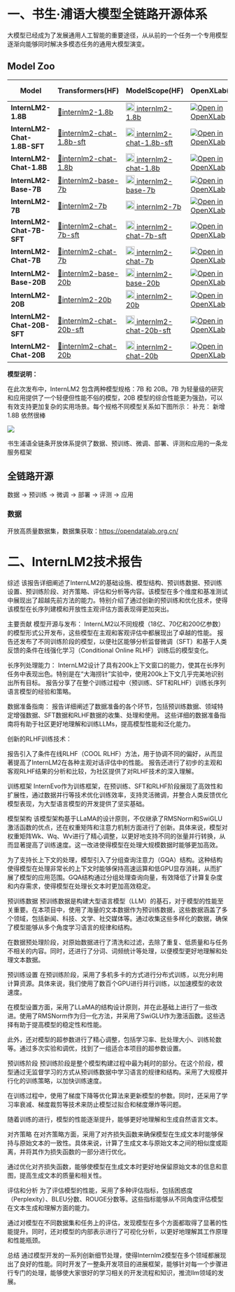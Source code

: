 #  一、书生·浦语大模型全链路开源体系
大模型已经成为了发展通用人工智能的重要途径，从从前的一个任务一个专用模型逐渐向能够同时解决多模态任务的通用大模型演变。

## Model Zoo

| Model                       | Transformers(HF)                          | ModelScope(HF)                           | OpenXLab(HF)                           | OpenXLab(Origin)                           | Release Date |
| --------------------------- | ----------------------------------------- | ---------------------------------------- | -------------------------------------- | ------------------------------------------ | ------------ |
| **InternLM2-1.8B**          | [🤗internlm2-1.8b](https://huggingface.co/internlm/internlm2-1_8b) | [<img src="./assets/modelscope_logo.png" width="20px" /> internlm2-1.8b](https://www.modelscope.cn/models/Shanghai_AI_Laboratory/internlm2-1_8b/summary) | [![Open in OpenXLab](https://cdn-static.openxlab.org.cn/header/openxlab_models.svg)](https://openxlab.org.cn/models/detail/OpenLMLab/internlm2-base-1.8b) | [![Open in OpenXLab](https://cdn-static.openxlab.org.cn/header/openxlab_models.svg)](https://openxlab.org.cn/models/detail/OpenLMLab/internlm2-base-1.8b-original) | 2024-01-31   |
| **InternLM2-Chat-1.8B-SFT** | [🤗internlm2-chat-1.8b-sft](https://huggingface.co/internlm/internlm2-chat-1_8b-sft) | [<img src="./assets/modelscope_logo.png" width="20px" /> internlm2-chat-1.8b-sft](https://www.modelscope.cn/models/Shanghai_AI_Laboratory/internlm2-chat-1_8b-sft/summary) | [![Open in OpenXLab](https://cdn-static.openxlab.org.cn/header/openxlab_models.svg)](https://openxlab.org.cn/models/detail/OpenLMLab/internlm2-chat-1.8b-sft) | [![Open in OpenXLab](https://cdn-static.openxlab.org.cn/header/openxlab_models.svg)](https://openxlab.org.cn/models/detail/OpenLMLab/internlm2-chat-1.8b-sft-original) | 2024-01-31   |
| **InternLM2-Chat-1.8B**     | [🤗internlm2-chat-1.8b](https://huggingface.co/internlm/internlm2-chat-1_8b) | [<img src="./assets/modelscope_logo.png" width="20px" /> internlm2-chat-1.8b](https://www.modelscope.cn/models/Shanghai_AI_Laboratory/internlm2-chat-1_8b/summary) | [![Open in OpenXLab](https://cdn-static.openxlab.org.cn/header/openxlab_models.svg)](https://openxlab.org.cn/models/detail/OpenLMLab/internlm2-chat-1.8b) | [![Open in OpenXLab](https://cdn-static.openxlab.org.cn/header/openxlab_models.svg)](https://openxlab.org.cn/models/detail/OpenLMLab/internlm2-chat-1.8b-original) | 2024-02-19   |
| **InternLM2-Base-7B**       | [🤗internlm2-base-7b](https://huggingface.co/internlm/internlm2-base-7b) | [<img src="./assets/modelscope_logo.png" width="20px" /> internlm2-base-7b](https://modelscope.cn/models/Shanghai_AI_Laboratory/internlm2-base-7b/summary) | [![Open in OpenXLab](https://cdn-static.openxlab.org.cn/header/openxlab_models.svg)](https://openxlab.org.cn/models/detail/OpenLMLab/internlm2-base-7b) | [![Open in OpenXLab](https://cdn-static.openxlab.org.cn/header/openxlab_models.svg)](https://openxlab.org.cn/models/detail/OpenLMLab/internlm2-base-7b-original) | 2024-01-17   |
| **InternLM2-7B**            | [🤗internlm2-7b](https://huggingface.co/internlm/internlm2-7b) | [<img src="./assets/modelscope_logo.png" width="20px" /> internlm2-7b](https://modelscope.cn/models/Shanghai_AI_Laboratory/internlm2-7b/summary) | [![Open in OpenXLab](https://cdn-static.openxlab.org.cn/header/openxlab_models.svg)](https://openxlab.org.cn/models/detail/OpenLMLab/internlm2-7b) | [![Open in OpenXLab](https://cdn-static.openxlab.org.cn/header/openxlab_models.svg)](https://openxlab.org.cn/models/detail/OpenLMLab/internlm2-7b-original) | 2024-01-17   |
| **InternLM2-Chat-7B-SFT**   | [🤗internlm2-chat-7b-sft](https://huggingface.co/internlm/internlm2-chat-7b-sft) | [<img src="./assets/modelscope_logo.png" width="20px" /> internlm2-chat-7b-sft](https://modelscope.cn/models/Shanghai_AI_Laboratory/internlm2-chat-7b-sft/summary) | [![Open in OpenXLab](https://cdn-static.openxlab.org.cn/header/openxlab_models.svg)](https://openxlab.org.cn/models/detail/OpenLMLab/internlm2-chat-7b-sft) | [![Open in OpenXLab](https://cdn-static.openxlab.org.cn/header/openxlab_models.svg)](https://openxlab.org.cn/models/detail/OpenLMLab/internlm2-chat-7b-sft-original) | 2024-01-17   |
| **InternLM2-Chat-7B**       | [🤗internlm2-chat-7b](https://huggingface.co/internlm/internlm2-chat-7b) | [<img src="./assets/modelscope_logo.png" width="20px" /> internlm2-chat-7b](https://modelscope.cn/models/Shanghai_AI_Laboratory/internlm2-chat-7b/summary) | [![Open in OpenXLab](https://cdn-static.openxlab.org.cn/header/openxlab_models.svg)](https://openxlab.org.cn/models/detail/OpenLMLab/internlm2-chat-7b) | [![Open in OpenXLab](https://cdn-static.openxlab.org.cn/header/openxlab_models.svg)](https://openxlab.org.cn/models/detail/OpenLMLab/internlm2-chat-7b-original) | 2024-01-17   |
| **InternLM2-Base-20B**      | [🤗internlm2-base-20b](https://huggingface.co/internlm/internlm2-base-20b) | [<img src="./assets/modelscope_logo.png" width="20px" /> internlm2-base-20b](https://modelscope.cn/models/Shanghai_AI_Laboratory/internlm2-base-20b/summary) | [![Open in OpenXLab](https://cdn-static.openxlab.org.cn/header/openxlab_models.svg)](https://openxlab.org.cn/models/detail/OpenLMLab/internlm2-base-20b) | [![Open in OpenXLab](https://cdn-static.openxlab.org.cn/header/openxlab_models.svg)](https://openxlab.org.cn/models/detail/OpenLMLab/internlm2-base-20b-original) | 2024-01-17   |
| **InternLM2-20B**           | [🤗internlm2-20b](https://huggingface.co/internlm/internlm2-20b) | [<img src="./assets/modelscope_logo.png" width="20px" /> internlm2-20b](https://modelscope.cn/models/Shanghai_AI_Laboratory/internlm2-20b/summary) | [![Open in OpenXLab](https://cdn-static.openxlab.org.cn/header/openxlab_models.svg)](https://openxlab.org.cn/models/detail/OpenLMLab/internlm2-20b) | [![Open in OpenXLab](https://cdn-static.openxlab.org.cn/header/openxlab_models.svg)](https://openxlab.org.cn/models/detail/OpenLMLab/internlm2-20b-original) | 2024-01-17   |
| **InternLM2-Chat-20B-SFT**  | [🤗internlm2-chat-20b-sft](https://huggingface.co/internlm/internlm2-chat-20b-sft) | [<img src="./assets/modelscope_logo.png" width="20px" /> internlm2-chat-20b-sft](https://modelscope.cn/models/Shanghai_AI_Laboratory/internlm2-chat-20b-sft/summary) | [![Open in OpenXLab](https://cdn-static.openxlab.org.cn/header/openxlab_models.svg)](https://openxlab.org.cn/models/detail/OpenLMLab/internlm2-chat-20b-sft) | [![Open in OpenXLab](https://cdn-static.openxlab.org.cn/header/openxlab_models.svg)](https://openxlab.org.cn/models/detail/OpenLMLab/internlm2-chat-20b-sft-original) | 2024-01-17   |
| **InternLM2-Chat-20B**      | [🤗internlm2-chat-20b](https://huggingface.co/internlm/internlm2-chat-20b) | [<img src="./assets/modelscope_logo.png" width="20px" /> internlm2-chat-20b](https://modelscope.cn/models/Shanghai_AI_Laboratory/internlm2-chat-20b/summary) | [![Open in OpenXLab](https://cdn-static.openxlab.org.cn/header/openxlab_models.svg)](https://openxlab.org.cn/models/detail/OpenLMLab/internlm2-chat-20b) | [![Open in OpenXLab](https://cdn-static.openxlab.org.cn/header/openxlab_models.svg)](https://openxlab.org.cn/models/detail/OpenLMLab/internlm2-chat-20b-original) | 2024-01-17   |

**模型说明：**

在此次发布中，InternLM2 包含两种模型规格：7B 和 20B。7B 为轻量级的研究和应用提供了一个轻便但性能不俗的模型，20B 模型的综合性能更为强劲，可以有效支持更加复杂的实用场景。每个规格不同模型关系如下图所示：
补充： 新增1.8B 依然很棒

![](https://internlm.oss-cn-shanghai.aliyuncs.com/series.png)

书生浦语全链条开放体系提供了数据、预训练、微调、部署、评测和应用的一条龙服务框架

## 全链路开源

数据 -> 预训练 -> 微调 ->  部署 -> 评测 -> 应用

### 数据  
开放高质量数据集，数据集获取：https://opendatalab.org.cn/


#  二、InternLM2技术报告
综述
该报告详细阐述了InternLM2的基础设施、模型结构、预训练数据、预训练设置、预训练阶段、对齐策略、评估和分析等内容。该模型在多个维度和基准测试中展现出了超越先前方法的能力。特别介绍了通过创新的预训练和优化技术，使得该模型在长序列建模和开放性主观评估方面表现得更加突出。

主要贡献
模型开源与发布： InternLM2以不同规模（18亿、70亿和200亿参数）的模型形式公开发布，这些模型在主观和客观评估中都展现出了卓越的性能。 报告还发布了不同训练阶段的模型，以便社区能够分析监督微调（SFT）和基于人类反馈的条件在线强化学习（Conditional Online RLHF）训练后的模型变化。

长序列处理能力： InternLM2设计了具有200k上下文窗口的能力，使其在长序列任务中表现出色。特别是在“大海捞针”实验中，使用200k上下文几乎完美地识别出所有目标。 报告分享了在整个训练过程中（预训练、SFT和RLHF）训练长序列语言模型的经验和策略。

数据准备指南： 报告详细阐述了数据准备的各个环节，包括预训练数据、领域特定增强数据、SFT数据和RLHF数据的收集、处理和使用。 这些详细的数据准备指南将有助于社区更好地理解和训练LLMs，提高模型性能和泛化能力。

创新的RLHF训练技术：

报告引入了条件在线RLHF（COOL RLHF）方法，用于协调不同的偏好，从而显著提高了InternLM2在各种主观对话评估中的性能。 报告还进行了初步的主观和客观RLHF结果的分析和比较，为社区提供了对RLHF技术的深入理解。

训练框架
InternEvo作为训练框架，在预训练、SFT和RLHF阶段展现了高效性和扩展性，通过数据并行等技术优化训练效率，支持灵活微调，并整合人类反馈优化模型表现，为大型语言模型的开发提供了坚实基础。

模型架构
该模型架构基于LLaMA的设计原则，不仅继承了RMSNorm和SwiGLU激活函数的优点，还在权重矩阵和注意力机制方面进行了创新。具体来说，模型对权重矩阵Wk、Wq、Wv进行了精心调整，以更好地支持不同的张量并行转换，从而显著提高了训练速度。这一改进使得模型在处理大规模数据时能够更加高效。

为了支持长上下文的处理，模型引入了分组查询注意力（GQA）结构。这种结构使得模型在处理非常长的上下文时能够保持高速运算和低GPU显存消耗，从而扩展了模型的应用范围。GQA结构通过分组处理查询向量，有效降低了计算复杂度和内存需求，使得模型在处理长文本时更加高效稳定。



预训练数据
预训练数据是构建大型语言模型（LLM）的基石，对于模型的性能至关重要。在本项目中，使用了海量的文本数据作为预训练数据，这些数据涵盖了多个领域，包括新闻、科技、文学、社交媒体等。通过收集这些多样化的数据，确保了模型能够从多个角度学习语言的规律和结构。

在数据预处理阶段，对原始数据进行了清洗和过滤，去除了重复、低质量和与任务不相关的内容。同时，还进行了分词、词频统计等处理，以便模型更好地理解和处理文本数据。

预训练设置
在预训练阶段，采用了多机多卡的方式进行分布式训练，以充分利用计算资源。具体来说，我们使用了数百个GPU进行并行训练，以加速模型的收敛速度。

在模型设置方面，采用了LLaMA的结构设计原则，并在此基础上进行了一些改进。使用了RMSNorm作为归一化方法，并采用了SwiGLU作为激活函数。这些选择有助于提高模型的稳定性和性能。

此外，还对模型的超参数进行了精心调整，包括学习率、批处理大小、训练轮数等。通过多次实验和调优，找到了一组适合本项目的超参数设置。

预训练阶段
预训练阶段是整个模型构建过程中最为耗时的部分。在这个阶段，模型通过无监督学习的方式从预训练数据中学习语言的规律和结构。采用了大规模并行化的训练策略，以加快训练速度。

在训练过程中，使用了梯度下降等优化算法来更新模型的参数。同时，还采用了学习率衰减、梯度裁剪等技术来防止模型过拟合和梯度爆炸等问题。

随着训练的进行，模型的性能逐渐提升，能够更好地理解和生成自然语言文本。

对齐策略
在对齐策略方面，采用了对齐损失函数来确保模型在生成文本时能够保持与原始文本的一致性。具体来说，计算了生成文本与原始文本之间的相似度或距离，并将其作为损失函数的一部分进行优化。

通过优化对齐损失函数，能够使模型在生成文本时更好地保留原始文本的信息和意图，提高生成文本的质量和相关性。



评估和分析
为了评估模型的性能，采用了多种评估指标，包括困惑度（Perplexity）、BLEU分数、ROUGE分数等。这些指标能够从不同角度评估模型在文本生成和理解方面的能力。

通过对模型在不同数据集和任务上的评估，发现模型在多个方面都取得了显著的性能提升。同时，还对模型的内部表示进行了可视化分析，以更好地理解其工作原理和性能瓶颈。

总结
通过模型开发的一系列创新细节处理，使得Internlm2模型在多个领域都展现出了良好的性能。同时开发了一整条开发项目的进展框架，能够针对每一个步骤进行专门的处理，能够使大家很好的学习相关的开发流程和知识，推流llm领域的发展。
